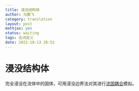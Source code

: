 ```yaml
---
title: 浸没结构体
author: 马鹏飞
category: translation
layout: post
mathjax: yes
status: waiting
tags: 名词定义
date: 2022-10-13 20:52
---
```

# 浸没结构体

完全浸没在流体中的固体，可用浸没边界法对其进行[流固耦合](流固耦合.md)模拟。